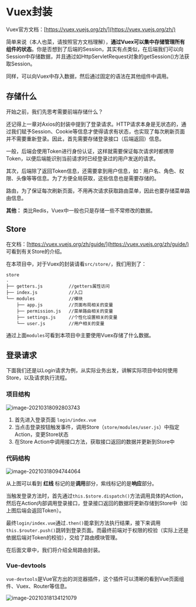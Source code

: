 # Vuex封装

Vuex官方文档：[https://vuex.vuejs.org/zh/](https://vuex.vuejs.org/zh/)

简单来说（本人也菜，请按照官方文档理解），**通过Vuex可以集中存储管理所有组件的状态**。你是否想到了后端的Session，其实有点类似，在后端我们可以向Session中存储数据，并且通过如HttpServletRequest对象的getSession()方法获取Session。

同样，可以向Vuex中存入数据，然后通过固定的语法在其他组件中调用。

## 存储什么

开始之前，我们先思考需要前端存储什么？

还记得上一章对Axios的封装中提到了登录请求。HTTP请求本身是无状态的，通过我们赋予Session、Cookie等信息才使得请求有状态，也实现了每次刷新页面并不需要重新登录。因此，首先需要存储登录接口（后端返回）信息。

一般，后端会使用Token进行身份认证，这样就需要保证每次请求时都携带Token，以便后端能识别当前请求时已经登录过的用户发送的请求。

其次，后端除了返回Token信息，还需要拿到用户信息，如：用户名、角色、权限、头像等等信息。为了方便全局获取，这些信息也是需要存储的。

路由，为了保证每次刷新页面，不用再次请求获取路由菜单，因此也要存储菜单路由信息。

**其他：** 类比Redis，Vuex中一般也只是存储一些不常修改的数据。

## Store

在文档：[https://vuex.vuejs.org/zh/guide/](https://vuex.vuejs.org/zh/guide/) 可看到有关Store的介绍。

在本项目中，对于Vuex的封装请看`src/store/`，我们用到了：

```
store
.
├── getters.js			//getters属性访问
├── index.js			//入口
└── modules				//模块
    ├── app.js			//页面布局相关的变量
    ├── permission.js	//菜单路由相关的变量
    ├── settings.js		//个性化设置相关的变量
    └── user.js			//用户相关的变量
```

通过上面`modules`可看到本项目中主要使用Vuex存储了什么数据。

## 登录请求

下面我们还是以Login请求为例，从实际业务出发，讲解实际项目中如何使用Store，以及请求执行流程。

### 项目结构

![image-20210318092803743](http://tycoding.cn/imgs/20210318092803.png)

1. 首先进入登录页面 `login/index.vue`
2. 当点击登录按钮触发事件，调用Store（`store/modules/user.js`）中指定Action，变更Store状态
3. 在Store Action中调用接口方法，获取接口返回的数据并更新到Store中

### 代码结构

![image-20210318094744064](http://tycoding.cn/imgs/20210318094744.png)

从上图可以看到 **红线** 标记的是**调用**部分，紫线标记的是**响应**部分。

当触发登录方法时，首先通过`this.$store.dispatch()`方法调用具体的Action，然后在Action内部调用登录接口，登录接口返回的数据将更新存储到Store中（如上图后端会返回Token）。

最终`login/index.vue`通过`.then()`能拿到方法执行结果，接下来调用`this.$router.push()`跳转到登录页面。而最终前端对于权限的校验（实际上还是依据后端对Token的校验），交给了路由模块管理。

在后面文章中，我们将介绍全局路由封装。

### Vue-devtools

`vue-devtools`是Vue官方出的浏览器插件，这个插件可以清晰的看到Vue页面组件、Vuex、Router等信息。

![image-20210318134121079](http://tycoding.cn/imgs/20210318134126.png)

